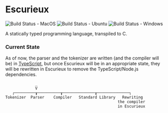 # Escurieux
![Build Status - MacOS](https://github.com/astroide/escurieux/actions/workflows/macos.yml/badge.svg)
![Build Status - Ubuntu](https://github.com/astroide/escurieux/actions/workflows/ubuntu.yml/badge.svg)
![Build Status - Windows](https://github.com/astroide/escurieux/actions/workflows/windows.yml/badge.svg)

A statically typed programming language, transpiled to C.

### Current State
As of now, the parser and the tokenizer are written (and the compiler will be) in [TypeScript](https://typescriptlang.org), but once Escurieux will be in an appropriate state, they will be rewritten in Escurieux to remove the TypeScript/Node.js dependencies.

```
             _
             V
   ┌─────────┰──────────┰──────────────┰──────────────┐
Tokenizer  Parser    Compiler   Standard Library   Rewriting
                                                 the compiler
                                                 in Escurieux
```
